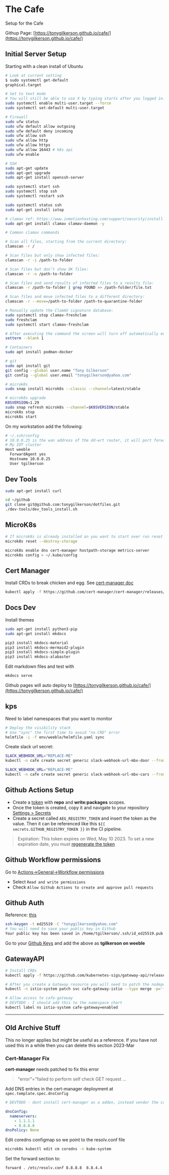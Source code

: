 # The Cafe

Setup for the Cafe

Githup Page: [https://tonygilkerson.github.io/cafe/](https://tonygilkerson.github.io/cafe/)

## Initial Server Setup

Starting with a clean install of Ubuntu

```sh
# Look at current setting
$ sudo systemctl get-default
graphical.target

# Set to text mode
# You will still be able to use X by typing startx after you logged in.
sudo systemctl enable multi-user.target --force
sudo systemctl set-default multi-user.target

# Firewall
sudo ufw status
sudo ufw default allow outgoing
sudo ufw default deny incoming
sudo ufw allow ssh
sudo ufw allow http
sudo ufw allow https
sudo ufw allow 16443 # k8s api
sudo ufw enable

# SSH
sudo apt-get update
sudo apt-get upgrade
sudo apt-get install openssh-server

sudo systemctl start ssh
sudo systemctl stop ssh
sudo systemctl restart ssh

sudo systemctl status ssh
sudo apt-get install iotop

# clamav ref: https://www.inmotionhosting.com/support/security/install-clamav-on-ubuntu/
sudo apt-get install clamav clamav-daemon -y

# Common clamav commands

# Scan all files, starting from the current directory:
clamscan -r /

# Scan files but only show infected files:
clamscan -r -i /path-to-folder

# Scan files but don’t show OK files:
clamscan -r -o /path-to-folder

# Scan files and send results of infected files to a results file:
clamscan -r /path-to-folder | grep FOUND >> /path-folder/file.txt

# Scan files and move infected files to a different directory:
clamscan -r --move=/path-to-folder /path-to-quarantine-folder

# Manually update the ClamAV signature database:
sudo systemctl stop clamav-freshclam
sudo freshclam
sudo systemctl start clamav-freshclam

# After executing the command the screen will turn off automatically every minute (if idle). 
setterm --blank 1

# Containers
sudo apt install podman-docker

# git
sudo apt install git
git config --global user.name "Tony Gilkerson"
git config --global user.email "tonygilkerson@yahoo.com"

# microk8s
sudo snap install microk8s --classic --channel=latest/stable

# microk8s upgrade
K8SVERSION=1.29
sudo snap refresh microk8s --channel=$K8SVERSION/stable
microk8s stop
microk8s start
```

On my workstation add the following:

```sh
# ~/.ssh/config
# 10.0.0.25 is the wan address of the dd-wrt router, it will port forward 22
# My IOT cluster
Host weeble
  ForwardAgent yes
  Hostname 10.0.0.25
  User tgilkerson
```

## Dev Tools

```sh
sudo apt-get install curl

cd ~/github
git clone git@github.com:tonygilkerson/dotfiles.git
./dev-tools/dev_tools_install.sh
```

## MicroK8s

```bash
# If microk8s is already installed an you want to start over run reset
microk8s reset --destroy-storage

microk8s enable dns cert-manager hostpath-storage metrics-server
microk8s config > ~/.kube/config
```

## Cert Manager

Install CRDs to break chicken and egg. See [cert-manager doc](https://cert-manager.io/docs/installation/helm/)

```sh
kubectl apply -f https://github.com/cert-manager/cert-manager/releases/download/v1.14.5/cert-manager.crds.yaml
```

## Docs Dev

Install themes

```sh
sudo apt-get install python3-pip
sudo apt-get install mkdocs

pip3 install mkdocs-material
pip3 install mkdocs-mermaid2-plugin
pip3 install mkdocs-simple-plugin
pip3 install mkdocs-alabaster
```

Edit markdown files and test with

```sh
mkdocs serve
```

Github pages will auto deploy to [https://tonygilkerson.github.io/cafe/](https://tonygilkerson.github.io/cafe/)

## kps

Need to label namespaces that you want to monitor

```sh
# Deploy the visibility stack
# Use "sync" the first time to avoid "no CRD" error
helmfile -i -f env/weeble/helmfile.yaml sync
```

Create slack url secret:

```sh
SLACK_WEBHOOK_URL="REPLACE-ME"
kubectl -n cafe create secret generic slack-webhook-url-mbx-door --from-literal=url=$SLACK_WEBHOOK_URL

SLACK_WEBHOOK_URL="REPLACE-ME"
kubectl -n cafe create secret generic slack-webhook-url-mbx-cars --from-literal=url=$SLACK_WEBHOOK_URL
```

## Github Actions Setup

* Create a [token](https://docs.github.com/en/authentication/keeping-your-account-and-data-secure/creating-a-personal-access-token) with **repo** and **write:packages** scopes.
* Once the token is created, copy it and navigate to your repository [Settings > Secrets](https://github.com/tonygilkerson/cafe/settings/secrets/actions/)
* Create a secret called `AEG_REGISTRY_TOKEN` and insert the token as the value. Then it can be referenced like this `${{ secrets.GITHUB_REGISTRY_TOKEN }}` in the CI pipeline.

>Expiration: This token expires on Wed, May 10 2023. To set a new expiration date, you must [regenerate the token](https://github.com/settings/tokens/1096032899)

## Github Workflow permissions

Go to [Actions->General->Workflow permissions](https://github.com/tonygilkerson/serial-gateway/settings/actions)

* Select `Read and write permissions`
* Check `Allow Github Actions to create and approve pull requests`

## Github Auth

Reference: [this](https://docs.github.com/en/authentication/connecting-to-github-with-ssh/generating-a-new-ssh-key-and-adding-it-to-the-ssh-agent)

```sh
ssh-keygen -t ed25519 -C "tonygilkerson@yahoo.com"
# You will need to save your public key in Github
Your public key has been saved in /home/tgilkerson/.ssh/id_ed25519.pub
```

Go to your [Github Keys](https://github.com/settings/keys) and add the above as **tgilkerson on weeble**

## GatewayAPI

```sh
# Install CRDs
kubectl apply -f https://github.com/kubernetes-sigs/gateway-api/releases/download/v1.0.0/standard-install.yaml

# After you create a Gateway resource you will need to patch the nodeports for the port-forwarding to work
kubectl -n istio-system patch svc cafe-gateway-istio --type merge -p='{"spec":{"ports":[{"name":"http","nodePort":30080,"port":80,"protocol":"TCP","targetPort":80},{"name":"https","nodePort":30443,"port":443,"protocol":"TCP","targetPort":443}]}}'

# Allow access to cafe-gateway
# DEVTODO - I should add this to the namespace chart
kubectl label ns istio-system cafe-gateway=enabled
```

---

## Old Archive Stuff

This no longer applies but might be useful as a reference. If you have not used this in a while then you can delete this section 2023-Mar

### Cert-Manager Fix

**cert-manager** needs patched to fix this error

>"error"="failed to perform self check GET request ...

Add DNS entries in the cert-manager deployment at `spec.template.spec.dnsConfig`

```yaml
# DEVTODO - dont install cert-manager as a addon, instead vendor the cart and make this change to the chart

dnsConfig:
  nameservers:
    - 1.1.1.1
    - 8.8.8.8
dnsPolicy: None
```

Edit coredns configmap so we point to the resolv.conf file

```sh
microk8s kubectl edit cm coredns -n kube-system
```

Set the forward section to:

```text
forward . /etc/resolv.conf 8.8.8.8  8.8.4.4
```
